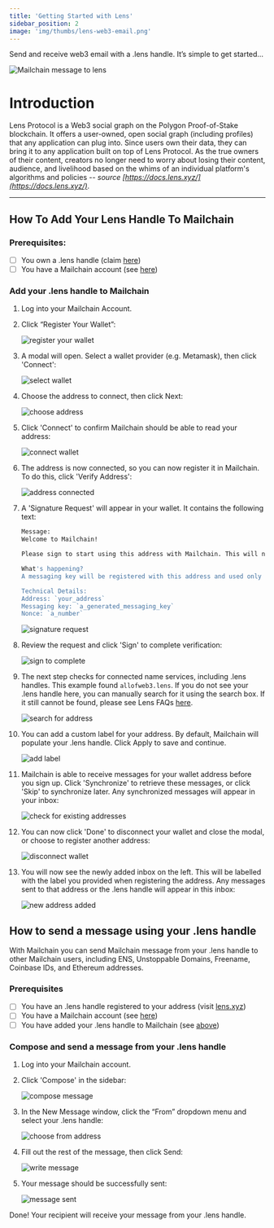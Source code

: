 ```yaml
---
title: 'Getting Started with Lens'
sidebar_position: 2
image: 'img/thumbs/lens-web3-email.png'
---
```


Send and receive web3 email with a .lens handle. It’s simple to get started…

![Mailchain message to lens](../img-lens/lens-email.png)

# Introduction

Lens Protocol is a Web3 social graph on the Polygon Proof-of-Stake blockchain. It offers a user-owned, open social graph (including profiles) that any application can plug into. Since users own their data, they can bring it to any application built on top of Lens Protocol. As the true owners of their content, creators no longer need to worry about losing their content, audience, and livelihood based on the whims of an individual platform's algorithms and policies -- _source [https://docs.lens.xyz/](https://docs.lens.xyz/)_.

---

## How To Add Your Lens Handle To Mailchain

### Prerequisites:

-   [ ] You own a .lens handle (claim [here](https://www.lens.xyz/))
-   [ ] You have a Mailchain account (see [here](/user/guides/getting-started/create-a-mailchain-account))

### Add your .lens handle to Mailchain

1. Log into your Mailchain Account.

1. Click “Register Your Wallet”:

    ![register your wallet](../img-lens/lens1_1.png)

1. A modal will open. Select a wallet provider (e.g. Metamask), then click 'Connect':

    ![select wallet](../img-lens/lens1_2.png)

1. Choose the address to connect, then click Next:

    ![choose address](../img-lens/lens1_3.png)

1. Click 'Connect' to confirm Mailchain should be able to read your address:

    ![connect wallet](../img-lens/lens1_3-1.png)

1. The address is now connected, so you can now register it in Mailchain. To do this, click 'Verify Address':

    ![address connected](../img-lens/lens1_4.png)

1. A 'Signature Request' will appear in your wallet. It contains the following text:

    ```bash
    Message:
    Welcome to Mailchain!

    Please sign to start using this address with Mailchain. This will not trigger a blockchain transaction or cost any gas fees.

    What's happening?
    A messaging key will be registered with this address and used only for messaging. It will replace any existing registered messaging keys.

    Technical Details:
    Address: `your_address`
    Messaging key: `a_generated_messaging_key`
    Nonce: `a_number`
    ```

    ![signature request](../img-lens/lens1_5.png)

1. Review the request and click 'Sign' to complete verification:

    ![sign to complete](../img-lens/lens1_6.png)

1. The next step checks for connected name services, including .lens handles. This example found `allofweb3.lens`. If you do not see your .lens handle here, you can manually search for it using the search box. If it still cannot be found, please see Lens FAQs [here](/user/guides/wallets-and-identities/lens/lens-faqs#my-lens-handle-was-not-found-what-should-i-check).

    ![search for address](../img-lens/lens1_7.png)

1. You can add a custom label for your address. By default, Mailchain will populate your .lens handle. Click Apply to save and continue.

    ![add label](../img-lens/lens1_8.png)

1. Mailchain is able to receive messages for your wallet address before you sign up. Click 'Synchronize' to retrieve these messages, or click 'Skip' to synchronize later. Any synchronized messages will appear in your inbox:

    ![check for existing addresses](../img-lens/lens1_9.png)

1. You can now click 'Done' to disconnect your wallet and close the modal, or choose to register another address:

    ![disconnect wallet](../img-lens/lens1_10.png)

1. You will now see the newly added inbox on the left. This will be labelled with the label you provided when registering the address. Any messages sent to that address or the .lens handle will appear in this inbox:

    ![new address added](../img-lens/lens1_11.png)

## How to send a message using your .lens handle

With Mailchain you can send Mailchain message from your .lens handle to other Mailchain users, including ENS, Unstoppable Domains, Freename, Coinbase IDs, and Ethereum addresses.

### Prerequisites

-   [ ] You have an .lens handle registered to your address (visit [lens.xyz](https://lens.xyz))
-   [ ] You have a Mailchain account (see [here](/user/guides/getting-started/create-a-mailchain-account))
-   [ ] You have added your .lens handle to Mailchain (see [above](/user/guides/wallets-and-identities/lens/lens-getting-started#how-to-add-your-lens-handle-to-mailchain))

### Compose and send a message from your .lens handle

1. Log into your Mailchain account.

1. Click 'Compose' in the sidebar:

    ![compose message](../img-lens/lens2_1.png)

1. In the New Message window, click the “From” dropdown menu and select your .lens handle:

    ![choose from address](../img-lens/lens2_2.png)

1. Fill out the rest of the message, then click Send:

    ![write message](../img-lens/lens2_3.png)

1. Your message should be successfully sent:

    ![message sent](../img-lens/lens2_4.png)

Done! Your recipient will receive your message from your .lens handle.
